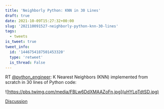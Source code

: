 ```yaml
---
title: 'Neighborly Python: KNN in 30 Lines'
draft: true
date: 2021-10-09T15:27:32+00:00
slug: '202110091527-neighborly-python-knn-30-lines'
tags:
  - tweets
is_tweet: true
tweet_info:
  id: '1446754187501453320'
  type: 'retweet'
  is_thread: False
---
```




RT [@python_engineer](https://x.com/python_engineer): K Nearest Neighbors (KNN) implemented from scratch in 30 lines of Python code: 

![https://pbs.twimg.com/media/FBLw6DdXMAAZoFn.jpg](uHYLqTdtSD.jpg)

[Discussion](https://x.com/sytelus/status/1446754187501453320)
